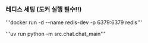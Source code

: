 
### 레디스 세팅 (도커 실행 필수!!)
'''docker run -d --name redis-dev -p 6379:6379 redis'''

'''uv run python -m src.chat.chat_main'''
